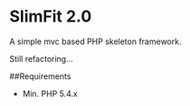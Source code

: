 SlimFit 2.0
===========

A simple mvc based PHP skeleton framework.

Still refactoring... 

##Requirements
* Min. PHP 5.4.x
